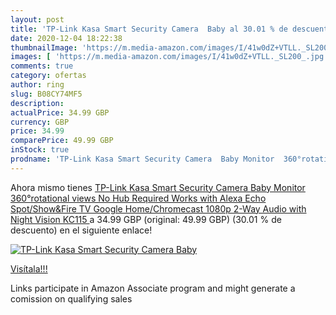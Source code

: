 ```yaml
---
layout: post
title: 'TP-Link Kasa Smart Security Camera  Baby al 30.01 % de descuento'
date: 2020-12-04 18:22:38
thumbnailImage: 'https://m.media-amazon.com/images/I/41w0dZ+VTLL._SL200_.jpg'
images: [ 'https://m.media-amazon.com/images/I/41w0dZ+VTLL._SL200_.jpg' ]
comments: true
category: ofertas
author: ring
slug: B08CY74MF5
description:
actualPrice: 34.99 GBP
currency: GBP
price: 34.99
comparePrice: 49.99 GBP
inStock: true
prodname: 'TP-Link Kasa Smart Security Camera  Baby Monitor  360°rotational views  No Hub Required  Works with Alexa Echo Spot/Show&Fire TV   Google Home/Chromecast  1080p  2-Way Audio with Night Vision KC115 '
---
```


Ahora mismo tienes [TP-Link Kasa Smart Security Camera  Baby Monitor  360°rotational views  No Hub Required  Works with Alexa Echo Spot/Show&Fire TV   Google Home/Chromecast  1080p  2-Way Audio with Night Vision KC115 ](https://www.amazon.co.uk/dp/B08CY74MF5/?tag=tolees0a-21) a 34.99 GBP (original: 49.99 GBP) (30.01 %  de descuento) en el siguiente enlace!

[![TP-Link Kasa Smart Security Camera  Baby](https://m.media-amazon.com/images/I/41w0dZ+VTLL._SL200_.jpg)](https://www.amazon.co.uk/dp/B08CY74MF5/?tag=tolees0a-21)

[Visítala!!!](https://www.amazon.co.uk/dp/B08CY74MF5/?tag=tolees0a-21)

Links participate in Amazon Associate program and might generate a comission on qualifying sales
